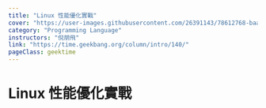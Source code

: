 ```yaml
---
title: "Linux 性能優化實戰"
cover: "https://user-images.githubusercontent.com/26391143/78612768-baa79e80-789c-11ea-9bf7-f431d1b94bd6.png"
category: "Programming Language"
instructors: "倪朋飛"
link: "https://time.geekbang.org/column/intro/140/"
pageClass: geektime
---
```


# Linux 性能優化實戰